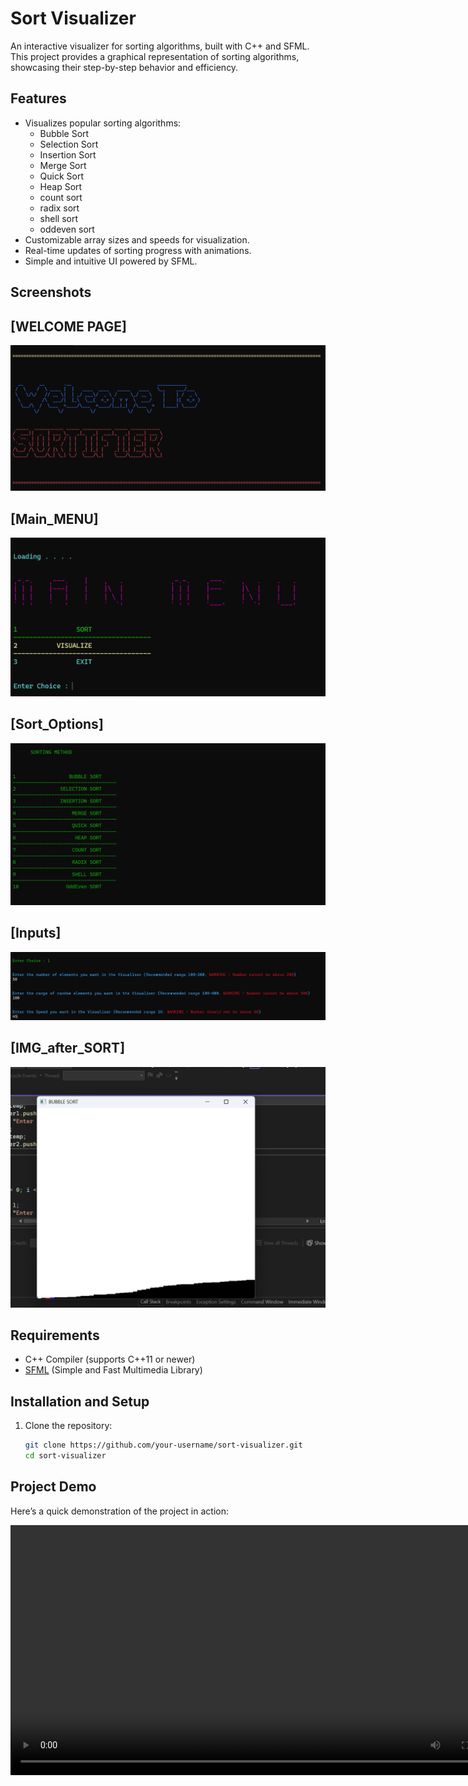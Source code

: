 # Sort Visualizer

An interactive visualizer for sorting algorithms, built with C++ and SFML. This project provides a graphical representation of sorting algorithms, showcasing their step-by-step behavior and efficiency.

## Features
- Visualizes popular sorting algorithms:
  - Bubble Sort
  - Selection Sort
  - Insertion Sort
  - Merge Sort
  - Quick Sort
  - Heap Sort
  - count sort
  - radix sort
  - shell sort
  - oddeven sort
- Customizable array sizes and speeds for visualization.
- Real-time updates of sorting progress with animations.
- Simple and intuitive UI powered by SFML.
## Screenshots

## [WELCOME PAGE]
![WELCOME PAGE](screenshots/welcome.png)

## [Main_MENU]
![WELCOME PAGE](screenshots/main_menu.png)

## [Sort_Options]
![WELCOME PAGE](screenshots/methods.png)

## [Inputs]
![WELCOME PAGE](screenshots/choices.png)

## [IMG_after_SORT]
![WELCOME PAGE](screenshots/finalsort.png)

## Requirements
- C++ Compiler (supports C++11 or newer)
- [SFML](https://www.sfml-dev.org/) (Simple and Fast Multimedia Library)

## Installation and Setup
1. Clone the repository:
   ```bash
   git clone https://github.com/your-username/sort-visualizer.git
   cd sort-visualizer

  ## Project Demo

Here’s a quick demonstration of the project in action:

<video width="800" controls>
  <source src="video/sorting_window.mp4" type="video/mp4">
  Your browser does not support the video tag.
</video>

